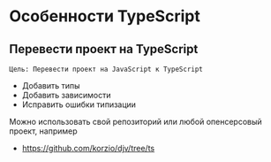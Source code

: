 # Особенности TypeScript

## Перевести проект на TypeScript
`Цель: Перевести проект на JavaScript к TypeScript`
- Добавить типы
- Добавить зависимости
- Исправить ошибки типизации


Можно использовать свой репозиторий или любой опенсерсовый проект, например
- https://github.com/korzio/djv/tree/ts
